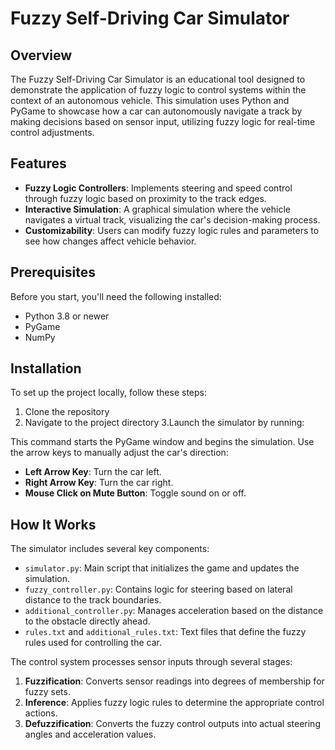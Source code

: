 # Fuzzy Self-Driving Car Simulator

## Overview
The Fuzzy Self-Driving Car Simulator is an educational tool designed to demonstrate the application of fuzzy logic to control systems within the context of an autonomous vehicle. This simulation uses Python and PyGame to showcase how a car can autonomously navigate a track by making decisions based on sensor input, utilizing fuzzy logic for real-time control adjustments.

## Features
- **Fuzzy Logic Controllers**: Implements steering and speed control through fuzzy logic based on proximity to the track edges.
- **Interactive Simulation**: A graphical simulation where the vehicle navigates a virtual track, visualizing the car's decision-making process.
- **Customizability**: Users can modify fuzzy logic rules and parameters to see how changes affect vehicle behavior.

## Prerequisites
Before you start, you'll need the following installed:
- Python 3.8 or newer
- PyGame
- NumPy

## Installation
To set up the project locally, follow these steps:

1. Clone the repository
2. Navigate to the project directory
3.Launch the simulator by running:

This command starts the PyGame window and begins the simulation. Use the arrow keys to manually adjust the car's direction:
- **Left Arrow Key**: Turn the car left.
- **Right Arrow Key**: Turn the car right.
- **Mouse Click on Mute Button**: Toggle sound on or off.

## How It Works
The simulator includes several key components:
- `simulator.py`: Main script that initializes the game and updates the simulation.
- `fuzzy_controller.py`: Contains logic for steering based on lateral distance to the track boundaries.
- `additional_controller.py`: Manages acceleration based on the distance to the obstacle directly ahead.
- `rules.txt` and `additional_rules.txt`: Text files that define the fuzzy rules used for controlling the car.

The control system processes sensor inputs through several stages:
1. **Fuzzification**: Converts sensor readings into degrees of membership for fuzzy sets.
2. **Inference**: Applies fuzzy logic rules to determine the appropriate control actions.
3. **Defuzzification**: Converts the fuzzy control outputs into actual steering angles and acceleration values.
